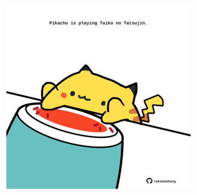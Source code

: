 <!-- built at 29/04/2024, 09:00:47 UTC -->
<p align="center">
  <img width="500" height="500" src="./ReadmeImage.svg">
</p>
